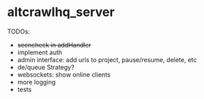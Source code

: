 # altcrawlhq_server

TODOs:

- ~~seencheck in addHandler~~
- implement auth
- admin interface: add urls to project, pause/resume, delete, etc
- de/queue Strategy?
- websockets: show online clients
- more logging
- tests
